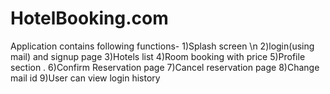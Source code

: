 # HotelBooking.com
Application contains following functions-
1)Splash screen \n
2)login(using mail) and signup page
3)Hotels list
4)Room booking with price
5)Profile section .
6)Confirm Reservation page
7)Cancel reservation page
8)Change mail id
9)User can view login history
